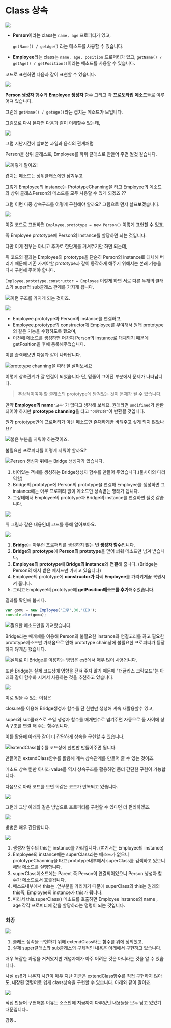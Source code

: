 # Class 상속

![](../.gitbook/assets/image%20%289%29.png)

* **Person**이라는 class는 `name, age` 프로퍼티가 있고, 

  `getName() / getAge()` 라는 메소드를 사용할 수 있습니다. 

* **Employee**라는 class는 `name, age, position` 프로퍼티가 있고, `getName() / getAge() / getPosition()`이라는 메소드를 사용할 수 있습니다.



코드로 표현하면 다음과 같이 표현할 수 있습니다. 

![](../.gitbook/assets/image.png)

**Person 생성자** 함수와 **Employee 생성자** 함수 그리고 각 **프로토타입 메소드**들로 이루어져 있습니다.

그런데 `getName() / getAge()`라는 겹치는 메소드가 보입니다. 

그림으로 다시 본다면 다음과 같이 이해할수 있는데, 

![](../.gitbook/assets/image%20%2867%29.png)

그럼 지난시간에 살펴본 과일과 음식의 관계처럼

Person을 상위 클래스로, Employee를 하위 클래스로 만들어 주면 될것 같습니다. 

![&#xC774;&#xB807;&#xAC8C; &#xB9D0;&#xC774;&#xC8E0;!](../.gitbook/assets/image%20%2848%29.png)

겹치는 메소드는 상위클래스에만 남겨두고 

그렇게 Employee의 instance는 PrototypeChanning을 타고 Employee의 메소드와 상위 클래스Person의 메소드를 모두 사용할 수 있게 되겠죠 ??

그럼 이런 다중 상속구조를 어떻게 구현해야 할까요? 그림으로 먼저 살표보겠습니다. 

![](../.gitbook/assets/image%20%2831%29.png)

이걸 코드로 표현하면 `Employee.prototype = new Person()` 이렇게 표현할 수 있죠. 

즉 Employee prototype에 Person의 Instance를 할당하면 되는 것입니다. 

다만 이게 전부는 아니고 추가로 한단계를 거쳐주기만 하면 되는데, 

위 코드의 결과는 Employee의 prototype을 단순히 Person의 instance로 대체해 버리기 때문에 기존 가져야할 prototype과 같이 동작하게 해주기 위해서는 본래 기능을 다시 구현해 주어야 합니다. 

`Employee.prototype.constructor = Employee` 이렇게 하면 서로 다른 두개의 클래스가 super와 sub클래스 관계를 가지게 됩니다.

![&#xC774;&#xB7F0; &#xAD6C;&#xC870;&#xB97C; &#xAC00;&#xC9C0;&#xAC8C; &#xB418;&#xB294; &#xAC83;&#xC774;&#xC8E0;. ](../.gitbook/assets/image%20%2834%29.png)

![](../.gitbook/assets/image%20%2844%29.png)

* Employee.prototype과 Person의 instance를 연결하고,
* Employee.prototype의 constructor에 Employee를 부여해서 원래 prototype의 같은 기능을 수행하도록 했으며,
* 이전에 메소드를 생성하면 어차피 Person의 instance로 대체되기 때문에 getPosition을 후에 등록해주었습니다. 

이를 출력해보면 다음과 같이 나타납니다. 

![prototype channing&#xC744; &#xB530;&#xB77C; &#xC798; &#xC0B4;&#xD3B4;&#xBCF4;&#xC138;&#xC694;](../.gitbook/assets/image%20%2827%29.png)

이렇게 상속관계가 잘 연결이 되었습니다 단, 밑줄이 그어진 부분에서 문제가 나타납니다. 

> 추상적이여야 할 클래스의 prototype에 담겨있는 것이 문제가 될 수 있습니다.

만약 **Employee의 name**`'고무'`가 없다고 생각해 보세요. 원래라면 `undifined`가 반환되어야 하지만 **prototype channing**을 타고 `"이름없음"`이 반환될 것입니다. 

뭔가 prototype안에 프로퍼티가 아닌 메소드만 존재하게끔 바꿔주고 싶게 되지 않았나요?

![&#xBD89;&#xC740; &#xBD80;&#xBD84;&#xC744; &#xC9C0;&#xC6CC;&#xC57C; &#xD558;&#xB294;&#xAC83;&#xC774;&#xC8E0;.](../.gitbook/assets/image%20%2842%29.png)

불필요한 프로퍼티를 어떻게 지워야 할까요? 

![Person &#xC0DD;&#xC131;&#xC790; &#xB4A4;&#xC5D0;&#xB294; Bridge &#xC0DD;&#xC131;&#xC790;&#xAC00; &#xC788;&#xC2B5;&#xB2C8;&#xB2E4;.](../.gitbook/assets/image%20%2869%29.png)

1. 비어있는 객체를 생성하는 Bridge생성자 함수를 만들어 주었습니다.\(둘사이의 다리역할\)
2. Bridge의 prototype에 Person의 prototype을 연결해 Employee를 생성하면 그 instance에는 아무 프로퍼티 없이 메소드만 상속받는 형태가 됩니다.
3. 그상태에서 Employee의 prototype과 Bridge의 instance를 연결하면 될것 같습니다. 

![](../.gitbook/assets/image%20%2861%29.png)

위 그림과 같은 내용인데 코드를 통해 알아보아요. 

![](../.gitbook/assets/image%20%2821%29.png)

1. **Bridge**는 아무런 프로퍼티를 생성하지 않는 **빈 생성자 함수**입니다. 
2. **Bridge의 prototype**에 **Person의 prototype**을 덮어 씌워 메소드만 넘겨 받습니다. 
3. **Employee의 prototype**에 **Bridge의 instance**와 **연결**해 줍니다. \(Bridge는 Person의 에서 받은 메서드만 가지고 있습니다\)
4. Employee의 prototype에 **constructor가 다시 Employee**를 가리키게끔 복원시켜 줍니다. 
5. 그리고 Employee의 prototype에 **getPosition메소드를 추가**해주었습니다. 

결과를 확인해 봅시다.

```javascript
var gomu = new Employee('고무',30,'CEO');
console.dir(gomu);
```

![&#xD544;&#xC694;&#xD55C; &#xBA54;&#xC18C;&#xB4DC;&#xB9CC;&#xC744; &#xAC00;&#xC838;&#xC654;&#xC2B5;&#xB2C8;&#xB2E4;.](../.gitbook/assets/image%20%2816%29.png)

Bridge라는 매개체를 이용해 Person의 불필요한 instance와 연결고리를 끊고 필요한 prototype메소드만 가져옴으로 인해 prototype chain상에 불필요한 프로퍼티가 등장하지 않게끔 했습니다.

![&#xC2E4;&#xC81C;&#xB85C; &#xC774; Bridge&#xB97C; &#xC774;&#xC6A9;&#xD558;&#xB294; &#xBC29;&#xBC95;&#xC740; es5&#xC5D0;&#xC11C; &#xB9E4;&#xC6B0; &#xB9CE;&#xC774; &#xC0AC;&#xC6A9;&#xB429;&#xB2C8;&#xB2E4;.](../.gitbook/assets/image%20%2819%29.png)

또한 Bridge는 실제 코드상에 영향을 전혀 주지 않기 때문에 "더글라스 크락포드"는 아래와 같이 함수화 시켜서 사용하는 것을 추천하고 있습니다. 

![](../.gitbook/assets/image%20%2849%29.png)

이로 얻을 수 있는 이점은

 closure를 이용해 Bridge생성자 함수를 단 한번만 생성해 계속 재활용할수 있고, 

super와 sub클래스로 쓰일 생성자 함수를 매개변수로 넘겨주면 자동으로 둘 사이에 상속구조를 연결 해 주는 함수입니다. 

이를 활용해 아래와 같이 더 간단하게 상속을 구현할 수 있습니다.

![extendClass&#xD568;&#xC218;&#xB97C; &#xCF54;&#xB4DC;&#xC0C1;&#xC5D0; &#xD55C;&#xBC88;&#xB9CC; &#xB9CC;&#xB4E4;&#xC5B4;&#xC8FC;&#xBA74; &#xB429;&#xB2C8;&#xB2E4;. ](../.gitbook/assets/image%20%2874%29.png)

만들어진 extendClass함수를 활용해 계속 상속관계를 만들어 줄 수 있는 것이죠. 



메소드 상속 뿐만 아니라 value들 역시 상속구조를 활용하면 좀더 간단한 구현이 가능합니다. 

다음으로 아래 코드를 보면 똑같은 코드가 반복되고 있습니다. 

![](../.gitbook/assets/image%20%2850%29.png)

그런데 그냥 아래와 같은 방법으로 프로퍼티를 구현할 수 있다면 더 편리하겠죠.

![](../.gitbook/assets/image%20%2810%29.png)

방법은 매우 간단합니다. 

![](../.gitbook/assets/image%20%2872%29.png)

1. 생성자 함수의 this는 instance를 가리킵니다. \(여기서는 Employee의 instance\)
2. Employee의 instance에는 superClass라는 메소드가 없으니 prototypeChanning을 타고 prototype내부에서 superClass를 검색하고 있으니 해당 메소드를 실행합니다. 
3. superClass메소드에는 Parent 즉 Person이 연결되어있으니 Person 생성자 함수가 메소드로서 호출됩니다. 
4. 메소드내부에서 this는 .앞부분을 가리키기 때문에 superClass의 this는 원래의 this즉, Employee의 instance가 this가 됩니다. 
5. 따라서 this.superClass\(\) 메소드를 호출하면 Employee instance의 name , age 각각 프로퍼티에 값을 할당하라는 명령이 되는 것입니다. 



### 최종

![](../.gitbook/assets/image%20%2858%29.png)

1. 클래스 상속을 구현하기 위해 extendClass라는 함수를 위에 정의했고, 
2. 실제 super클래스와 sub클래스의 구체적인 내용은 아래에서 구현하고 있습니다. 

매우 복잡한 과정을 거쳐왔지만 개념자체가 아주 어려운 것은 아니라는 것을 알 수 있습니다.



사실 es6가 나온지 시간이 매우 지난 지금은 extendClass함수를 직접 구현하지 않아도, 내장된 명령어로 쉽게 class상속을 구현할 수 있습니다. 아래와 같이 말이죠.

![](../.gitbook/assets/image%20%2888%29.png)

직접 만들어 구현해본 이유는 소스안에 지금까지 다루었던 내용들을 모두 담고 있었기 때문입니다..

감동..

